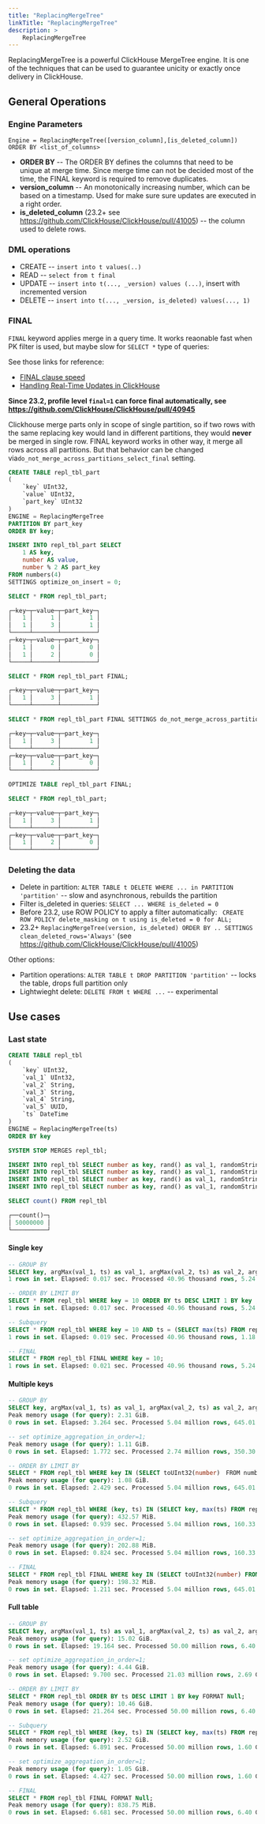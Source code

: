 ```yaml
---
title: "ReplacingMergeTree"
linkTitle: "ReplacingMergeTree"
description: >
    ReplacingMergeTree
---
```

ReplacingMergeTree is a powerful ClickHouse MergeTree engine. It is one of the techniques that can be used to guarantee unicity or exactly once delivery in ClickHouse.

## General Operations

### Engine Parameters

```
Engine = ReplacingMergeTree([version_column],[is_deleted_column])
ORDER BY <list_of_columns>
```

* **ORDER BY** -- The ORDER BY defines the columns that need to be unique at merge time. Since merge time can not be decided most of the time, the FINAL keyword is required to remove duplicates.
* **version_column** -- An monotonically increasing number, which can be based on a timestamp. Used for make sure sure updates are executed in a right order.
* **is_deleted_column** (23.2+ see https://github.com/ClickHouse/ClickHouse/pull/41005) -- the column used to delete rows.

### DML operations

* CREATE -- ```insert into t values(..)```
* READ -- ```select from t final```
* UPDATE -- ```insert into t(..., _version) values (...)```, insert with incremented version
* DELETE -- ```insert into t(..., _version, is_deleted) values(..., 1)```

### FINAL

```FINAL``` keyword applies merge in a query time. It works reaonable fast when PK filter is used, but maybe slow for ```SELECT *``` type of queries:

See those links for reference:
* [FINAL clause speed](../../../altinity-kb-queries-and-syntax/altinity-kb-final-clause-speed/)
* [Handling Real-Time Updates in ClickHouse](https://altinity.com/blog/2020/4/14/handling-real-time-updates-in-clickhouse)

**Since 23.2, profile level ```final=1``` can force final automatically, see https://github.com/ClickHouse/ClickHouse/pull/40945**

Clickhouse merge parts only in scope of single partition, so if two rows with the same replacing key would land in different partitions, they would **never** be merged in single row. FINAL keyword works in other way, it merge all rows across all partitions. But that behavior can be changed via`do_not_merge_across_partitions_select_final` setting.

```sql
CREATE TABLE repl_tbl_part
(
    `key` UInt32,
    `value` UInt32,
    `part_key` UInt32
)
ENGINE = ReplacingMergeTree
PARTITION BY part_key
ORDER BY key;

INSERT INTO repl_tbl_part SELECT
    1 AS key,
    number AS value,
    number % 2 AS part_key
FROM numbers(4)
SETTINGS optimize_on_insert = 0;

SELECT * FROM repl_tbl_part;

┌─key─┬─value─┬─part_key─┐
│   1 │     1 │        1 │
│   1 │     3 │        1 │
└─────┴───────┴──────────┘
┌─key─┬─value─┬─part_key─┐
│   1 │     0 │        0 │
│   1 │     2 │        0 │
└─────┴───────┴──────────┘

SELECT * FROM repl_tbl_part FINAL;

┌─key─┬─value─┬─part_key─┐
│   1 │     3 │        1 │
└─────┴───────┴──────────┘

SELECT * FROM repl_tbl_part FINAL SETTINGS do_not_merge_across_partitions_select_final=1;

┌─key─┬─value─┬─part_key─┐
│   1 │     3 │        1 │
└─────┴───────┴──────────┘
┌─key─┬─value─┬─part_key─┐
│   1 │     2 │        0 │
└─────┴───────┴──────────┘

OPTIMIZE TABLE repl_tbl_part FINAL;

SELECT * FROM repl_tbl_part;

┌─key─┬─value─┬─part_key─┐
│   1 │     3 │        1 │
└─────┴───────┴──────────┘
┌─key─┬─value─┬─part_key─┐
│   1 │     2 │        0 │
└─────┴───────┴──────────┘
```

### Deleting the data

* Delete in partition: ```ALTER TABLE t DELETE WHERE ... in PARTITION 'partition'``` -- slow and asynchronous, rebuilds the partition
* Filter is_deleted in queries: ```SELECT ... WHERE is_deleted = 0```
* Before 23.2, use ROW POLICY to apply a filter automatically: ``` CREATE ROW POLICY delete_masking on t using is_deleted = 0 for ALL;```
* 23.2+ ```ReplacingMergeTree(version, is_deleted) ORDER BY .. SETTINGS clean_deleted_rows='Always'``` (see  https://github.com/ClickHouse/ClickHouse/pull/41005)

Other options:
* Partition operations: ```ALTER TABLE t DROP PARTITION 'partition'``` -- locks the table, drops full partition only
* Lightwieght delete: ```DELETE FROM t WHERE ...``` -- experimental

## Use cases

### Last state

```sql
CREATE TABLE repl_tbl
(
    `key` UInt32,
    `val_1` UInt32,
    `val_2` String,
    `val_3` String,
    `val_4` String,
    `val_5` UUID,
    `ts` DateTime
)
ENGINE = ReplacingMergeTree(ts)
ORDER BY key

SYSTEM STOP MERGES repl_tbl;

INSERT INTO repl_tbl SELECT number as key, rand() as val_1, randomStringUTF8(10) as val_2, randomStringUTF8(5) as val_3, randomStringUTF8(4) as val_4, generateUUIDv4() as val_5, now() as ts FROM numbers(10000000);
INSERT INTO repl_tbl SELECT number as key, rand() as val_1, randomStringUTF8(10) as val_2, randomStringUTF8(5) as val_3, randomStringUTF8(4) as val_4, generateUUIDv4() as val_5, now() as ts FROM numbers(10000000);
INSERT INTO repl_tbl SELECT number as key, rand() as val_1, randomStringUTF8(10) as val_2, randomStringUTF8(5) as val_3, randomStringUTF8(4) as val_4, generateUUIDv4() as val_5, now() as ts FROM numbers(10000000);
INSERT INTO repl_tbl SELECT number as key, rand() as val_1, randomStringUTF8(10) as val_2, randomStringUTF8(5) as val_3, randomStringUTF8(4) as val_4, generateUUIDv4() as val_5, now() as ts FROM numbers(10000000);

SELECT count() FROM repl_tbl

┌──count()─┐
│ 50000000 │
└──────────┘
```

#### Single key

```sql
-- GROUP BY
SELECT key, argMax(val_1, ts) as val_1, argMax(val_2, ts) as val_2, argMax(val_3, ts) as val_3, argMax(val_4, ts) as val_4, argMax(val_5, ts) as val_5, max(ts) FROM repl_tbl WHERE key = 10 GROUP BY key;
1 rows in set. Elapsed: 0.017 sec. Processed 40.96 thousand rows, 5.24 MB (2.44 million rows/s., 312.31 MB/s.)

-- ORDER BY LIMIT BY
SELECT * FROM repl_tbl WHERE key = 10 ORDER BY ts DESC LIMIT 1 BY key ;
1 rows in set. Elapsed: 0.017 sec. Processed 40.96 thousand rows, 5.24 MB (2.39 million rows/s., 305.41 MB/s.)

-- Subquery
SELECT * FROM repl_tbl WHERE key = 10 AND ts = (SELECT max(ts) FROM repl_tbl WHERE key = 10);
1 rows in set. Elapsed: 0.019 sec. Processed 40.96 thousand rows, 1.18 MB (2.20 million rows/s., 63.47 MB/s.)

-- FINAL
SELECT * FROM repl_tbl FINAL WHERE key = 10;
1 rows in set. Elapsed: 0.021 sec. Processed 40.96 thousand rows, 5.24 MB (1.93 million rows/s., 247.63 MB/s.)
```

#### Multiple keys

```sql
-- GROUP BY
SELECT key, argMax(val_1, ts) as val_1, argMax(val_2, ts) as val_2, argMax(val_3, ts) as val_3, argMax(val_4, ts) as val_4, argMax(val_5, ts) as val_5, max(ts) FROM repl_tbl WHERE key IN (SELECT toUInt32(number) FROM numbers(1000000) WHERE number % 100) GROUP BY key FORMAT Null;
Peak memory usage (for query): 2.31 GiB.
0 rows in set. Elapsed: 3.264 sec. Processed 5.04 million rows, 645.01 MB (1.54 million rows/s., 197.60 MB/s.)

-- set optimize_aggregation_in_order=1;
Peak memory usage (for query): 1.11 GiB.
0 rows in set. Elapsed: 1.772 sec. Processed 2.74 million rows, 350.30 MB (1.54 million rows/s., 197.73 MB/s.)

-- ORDER BY LIMIT BY
SELECT * FROM repl_tbl WHERE key IN (SELECT toUInt32(number)　FROM numbers(1000000) WHERE number % 100) ORDER BY ts DESC LIMIT 1 BY key FORMAT Null;
Peak memory usage (for query): 1.08 GiB.
0 rows in set. Elapsed: 2.429 sec. Processed 5.04 million rows, 645.01 MB (2.07 million rows/s., 265.58 MB/s.)

-- Subquery
SELECT * FROM repl_tbl WHERE (key, ts) IN (SELECT key, max(ts) FROM repl_tbl WHERE key IN (SELECT toUInt32(number) FROM numbers(1000000) WHERE number % 100) GROUP BY key) FORMAT Null;
Peak memory usage (for query): 432.57 MiB.
0 rows in set. Elapsed: 0.939 sec. Processed 5.04 million rows, 160.33 MB (5.36 million rows/s., 170.69 MB/s.)

-- set optimize_aggregation_in_order=1;
Peak memory usage (for query): 202.88 MiB.
0 rows in set. Elapsed: 0.824 sec. Processed 5.04 million rows, 160.33 MB (6.11 million rows/s., 194.58 MB/s.)

-- FINAL
SELECT * FROM repl_tbl FINAL WHERE key IN (SELECT toUInt32(number) FROM numbers(1000000) WHERE number % 100) FORMAT Null;
Peak memory usage (for query): 198.32 MiB.
0 rows in set. Elapsed: 1.211 sec. Processed 5.04 million rows, 645.01 MB (4.16 million rows/s., 532.57 MB/s.)
```

#### Full table

```sql
-- GROUP BY
SELECT key, argMax(val_1, ts) as val_1, argMax(val_2, ts) as val_2, argMax(val_3, ts) as val_3, argMax(val_4, ts) as val_4, argMax(val_5, ts) as val_5, max(ts) FROM repl_tbl GROUP BY key FORMAT Null;
Peak memory usage (for query): 15.02 GiB.
0 rows in set. Elapsed: 19.164 sec. Processed 50.00 million rows, 6.40 GB (2.61 million rows/s., 334.02 MB/s.)

-- set optimize_aggregation_in_order=1;
Peak memory usage (for query): 4.44 GiB.
0 rows in set. Elapsed: 9.700 sec. Processed 21.03 million rows, 2.69 GB (2.17 million rows/s., 277.50 MB/s.)

-- ORDER BY LIMIT BY
SELECT * FROM repl_tbl ORDER BY ts DESC LIMIT 1 BY key FORMAT Null;
Peak memory usage (for query): 10.46 GiB.
0 rows in set. Elapsed: 21.264 sec. Processed 50.00 million rows, 6.40 GB (2.35 million rows/s., 301.03 MB/s.)

-- Subquery
SELECT * FROM repl_tbl WHERE (key, ts) IN (SELECT key, max(ts) FROM repl_tbl GROUP BY key) FORMAT Null;
Peak memory usage (for query): 2.52 GiB.
0 rows in set. Elapsed: 6.891 sec. Processed 50.00 million rows, 1.60 GB (7.26 million rows/s., 232.22 MB/s.)

-- set optimize_aggregation_in_order=1;
Peak memory usage (for query): 1.05 GiB.
0 rows in set. Elapsed: 4.427 sec. Processed 50.00 million rows, 1.60 GB (11.29 million rows/s., 361.49 MB/s.)

-- FINAL
SELECT * FROM repl_tbl FINAL FORMAT Null;
Peak memory usage (for query): 838.75 MiB.
0 rows in set. Elapsed: 6.681 sec. Processed 50.00 million rows, 6.40 GB (7.48 million rows/s., 958.18 MB/s.)
```

